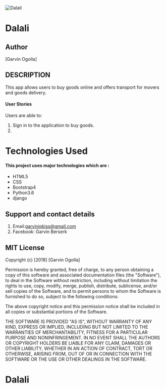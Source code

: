 ![Dalali](Dalali.png)

# Dalali
## Author

[Garvin Ogolla]

## DESCRIPTION

This app allows users to buy goods online and offers transport for movers and goods delivery.


#### User Stories
Users are able to:

  1. Sign in to the application to buy goods.
  2. 



# Technologies Used

#### This project uses major technologies which are :
* HTML5
* CSS
* Bootstrap4
* Python3.6
* django

## Support and contact details

1. Email:garvinipkiss@gmail.com
2. Facebook: Garvin Berserk

## MIT License
Copyright (c) [2018] [Garvin Ogolla]

Permission is hereby granted, free of charge, to any person obtaining a copy of this software and associated documentation files (the "Software"), to deal in the Software without restriction, including without limitation the rights to use, copy, modify, merge, publish, distribute, sublicense, and/or sell copies of the Software, and to permit persons to whom the Software is furnished to do so, subject to the following conditions:

The above copyright notice and this permission notice shall be included in all copies or substantial portions of the Software.

THE SOFTWARE IS PROVIDED "AS IS", WITHOUT WARRANTY OF ANY KIND, EXPRESS OR IMPLIED, INCLUDING BUT NOT LIMITED TO THE WARRANTIES OF MERCHANTABILITY, FITNESS FOR A PARTICULAR PURPOSE AND NONINFRINGEMENT. IN NO EVENT SHALL THE AUTHORS OR COPYRIGHT HOLDERS BE LIABLE FOR ANY CLAIM, DAMAGES OR OTHER LIABILITY, WHETHER IN AN ACTION OF CONTRACT, TORT OR OTHERWISE, ARISING FROM, OUT OF OR IN CONNECTION WITH THE SOFTWARE OR THE USE OR OTHER DEALINGS IN THE SOFTWARE.
# Dalali
